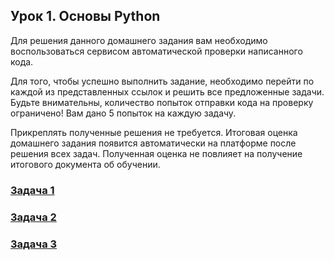 ## Урок 1. Основы Python

Для решения данного домашнего задания вам необходимо воспользоваться сервисом автоматической проверки написанного кода.

Для того, чтобы успешно выполнить задание, необходимо перейти по каждой из представленных ссылок и решить все предложенные задачи. Будьте внимательны, количество попыток отправки кода на проверку ограничено! Вам дано 5 попыток на каждую задачу.

Прикреплять полученные решения не требуется. Итоговая оценка домашнего задания появится автоматически на платформе после решения всех задач. Полученная оценка не повлияет на получение итогового документа об обучении.

### [Задача 1](https://autotest.gb.ru/problems/88?lesson_id=407705&_ga=2.214454679.1271577593.1704395565-8102908836.1699019265)
### [Задача 2](https://autotest.gb.ru/problems/89?lesson_id=407705&_ga=2.239636739.1271577593.1704395565-8102908836.1699019265)
### [Задача 3](https://autotest.gb.ru/problems/90?lesson_id=407705&_ga=2.239636739.1271577593.1704395565-8102908836.1699019265)
